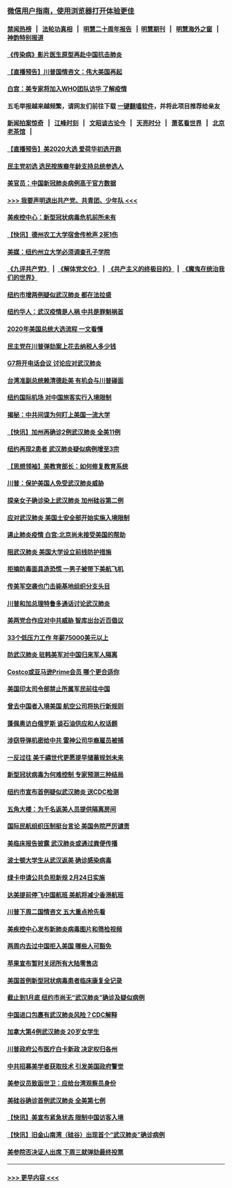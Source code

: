 ### [微信用户指南，使用浏览器打开体验更佳](https://github.com/gfw-breaker/banned-news1/blob/master/indexes/wechat-guide.md?t=0)
#### [禁闻热榜](热点新闻.md?t=0)  &nbsp;&nbsp;|&nbsp;&nbsp; [法轮功真相](https://github.com/gfw-breaker/truth/blob/master/README.md?t=0) &nbsp;&nbsp;|&nbsp;&nbsp; [明慧二十周年报告](https://github.com/gfw-breaker/mh-reports/blob/master/README.md?t=0) &nbsp;&nbsp;|&nbsp;&nbsp;[明慧期刊](https://github.com/gfw-breaker/mh-qikan) &nbsp;&nbsp;|&nbsp;&nbsp; [明慧海外之窗](https://github.com/gfw-breaker/mh-news/blob/master/README.md?t=0) &nbsp;&nbsp;|&nbsp;&nbsp; [神韵特别报道](https://github.com/gfw-breaker/mh-news/blob/master/shenyun.md?t=0)
#### [《传染病》影片医生原型再赴中国抗击肺炎](../pages/nsc412/n11842626.md?t=02040933) 
#### [【直播预告】川普国情咨文：伟大美国再起](../pages/nsc412/n11842079.md?t=02040933) 
#### [白宫：美专家将加入WHO团队访华 了解疫情](../pages/nsc412/n11842198.md?t=02040933) 
#### 五毛举报越来越频繁，请网友们前往下载 [一键翻墙软件](https://github.com/gfw-breaker/ssr-accounts)，并将此项目推荐给亲友
#### [新闻拍案惊奇](https://github.com/gfw-breaker/banned-news1/blob/master/pages/link4.md) &nbsp;&nbsp;|&nbsp;&nbsp; [江峰时刻](https://github.com/gfw-breaker/banned-news1/blob/master/pages/link4.md) &nbsp;&nbsp;|&nbsp;&nbsp; [文昭谈古论今](https://github.com/gfw-breaker/banned-news1/blob/master/pages/link4.md) &nbsp;&nbsp;|&nbsp;&nbsp; [天亮时分](https://github.com/gfw-breaker/banned-news1/blob/master/pages/link4.md) &nbsp;&nbsp;|&nbsp;&nbsp; [萧茗看世界](https://github.com/gfw-breaker/banned-news1/blob/master/pages/link4.md) &nbsp;&nbsp;|&nbsp;&nbsp; [北京老茶馆](https://github.com/gfw-breaker/banned-news1/blob/master/pages/link4.md) &nbsp;&nbsp;|&nbsp;&nbsp; 
#### [【直播预告】美2020大选 爱荷华初选开跑](../pages/nsc412/n11841820.md?t=02040933) 
#### [民主党初选 选民按族裔年龄支持总统参选人](../pages/nsc412/n11842239.md?t=02040933) 
#### [美官员：中国新冠肺炎病例高于官方数据](../pages/nsc412/n11842452.md?t=02040933) 
#### [>>> 我要声明退出共产党、共青团、少年队 <<<](https://github.com/begood0513/goodnews/blob/master/quit/letter.md) 
#### [美疾控中心：新型冠状病毒危机前所未有](../pages/nsc412/n11842406.md?t=02040933) 
#### [【快讯】德州农工大学宿舍传枪声 2死1伤](../pages/nsc412/n11842279.md?t=02040933) 
#### [美媒：纽约州立大学必须调查孔子学院](../pages/nsc412/n11840637.md?t=02040933) 
#### [《九评共产党》](https://github.com/begood0513/9ping.md/blob/master/README.md) &nbsp;|&nbsp; [《解体党文化》](../../../../jtdwh.md/blob/master/README.md)  &nbsp;|&nbsp; [《共产主义的终极目的》](../../../../gczydzjmd.md/blob/master/README.md) &nbsp;|&nbsp; [《魔鬼在统治我们的世界》](../../../../mgztzwmdsj.md/blob/master/README.md) 
#### [纽约市增两例疑似武汉肺炎 都在法拉盛](../pages/nsc412/n11840625.md?t=02040933) 
#### [纽约华人：武汉疫情是人祸 中共是罪魁祸首](../pages/nsc412/n11840631.md?t=02040933) 
#### [2020年美国总统大选流程 一文看懂](../pages/nsc412/n11842056.md?t=02040933) 
#### [民主党在川普弹劾案上花去纳税人多少钱](../pages/nsc412/n11841941.md?t=02040933) 
#### [G7将开电话会议 讨论应对武汉肺炎](../pages/nsc412/n11841658.md?t=02040933) 
#### [台湾准副总统赖清德赴美 有机会与川普碰面](../pages/nsc412/n11841332.md?t=02040933) 
#### [纽约国际机场  对中国旅客实行入境限制](../pages/nsc412/n11840619.md?t=02040933) 
#### [揭秘：中共间谍为何盯上美国一流大学](../pages/nsc412/n11840270.md?t=02040933) 
#### [【快讯】加州再确诊2例武汉肺炎 全美11例](../pages/nsc412/n11840339.md?t=02040933) 
#### [纽约再现2患者 武汉肺炎疑似病例增至3宗](../pages/nsc412/n11840010.md?t=02040933) 
#### [【思想领袖】美教育部长：如何修复教育系统](../pages/nsc412/n11690865.md?t=02040933) 
#### [川普：保护美国人免受武汉肺炎威胁](../pages/nsc412/n11839718.md?t=02040933) 
#### [探亲女子确诊染上武汉肺炎 加州硅谷第二例](../pages/nsc412/n11839784.md?t=02040933) 
#### [应对武汉肺炎 美国土安全部开始实施入境限制](../pages/nsc412/n11839729.md?t=02040933) 
#### [遏止肺炎疫情 白宫:北京尚未接受美国的帮助](../pages/nsc412/n11839660.md?t=02040933) 
#### [阻武汉肺炎 美国大学设立前线防护措施](../pages/nsc412/n11839479.md?t=02040933) 
#### [拒摘防毒面具造恐慌 一男子被带下美航飞机](../pages/nsc412/n11839455.md?t=02040933) 
#### [传美军空袭也门击毙基地组织分支头目](../pages/nsc412/n11839210.md?t=02040933) 
#### [川普和加总理特鲁多通话讨论武汉肺炎](../pages/nsc412/n11839128.md?t=02040933) 
#### [美两党合作应对中共威胁 智库出台近百倡议](../pages/nsc412/n11838437.md?t=02040933) 
#### [33个低压力工作 年薪75000美元以上](../pages/nsc412/n11834441.md?t=02040933) 
#### [防武汉肺炎 驻韩美军对中国归来军人隔离](../pages/nsc412/n11838970.md?t=02040933) 
#### [Costco或亚马逊Prime会员 哪个更合适你](../pages/nsc412/n11834459.md?t=02040933) 
#### [美国印太司令部禁止所属军民前往中国](../pages/nsc412/n11838418.md?t=02040933) 
#### [曾去中国者入境美国 航空公司将执行新规则](../pages/nsc412/n11838375.md?t=02040933) 
#### [蓬佩奥访白俄罗斯 谈石油供应和人权话题](../pages/nsc412/n11838242.md?t=02040933) 
#### [涉窃导弹机密给中共 雷神公司华裔雇员被捕](../pages/nsc412/n11838129.md?t=02040933) 
#### [一反过往 美千禧世代更愿提早储蓄规划未来](../pages/nsc412/n11837601.md?t=02040933) 
#### [新型冠状病毒为何难控制 专家预测三种结局](../pages/nsc412/n11838002.md?t=02040933) 
#### [纽约市宣布首例疑似武汉肺炎 送CDC检测](../pages/nsc412/n11837852.md?t=02040933) 
#### [五角大楼：为千名返美人员提供隔离房间](../pages/nsc412/n11837831.md?t=02040933) 
#### [国际民航组织压制挺台言论 美国务院严厉谴责](../pages/nsc412/n11837791.md?t=02040933) 
#### [美临床报告披露 武汉肺炎或通过粪便传播](../pages/nsc412/n11837626.md?t=02040933) 
#### [波士顿大学生从武汉返美 确诊感染病毒](../pages/nsc412/n11837580.md?t=02040933) 
#### [绿卡申请公共负担新规 2月24日实施](../pages/nsc412/n11836634.md?t=02040933) 
#### [达美提前停飞中国航班 美航将减少香港航班](../pages/nsc412/n11837649.md?t=02040933) 
#### [川普下周二国情咨文 五大重点抢先看](../pages/nsc412/n11837512.md?t=02040933) 
#### [美疾控中心发布新肺炎病毒图片和筛检视频](../pages/nsc412/n11837491.md?t=02040933) 
#### [两周内去过中国拒入美国 哪些人可豁免](../pages/nsc412/n11837400.md?t=02040933) 
#### [苹果宣布暂时关闭所有大陆零售店](../pages/nsc412/n11837097.md?t=02040933) 
#### [美国首例新型冠状病毒患者临床康复全记录](../pages/nsc412/n11836513.md?t=02040933) 
#### [截止到1月底  纽约市尚无“武汉肺炎”确诊及疑似病例](../pages/nsc412/n11836657.md?t=02040933) 
#### [中国进口包裹有武汉肺炎风险？CDC解释](../pages/nsc412/n11836321.md?t=02040933) 
#### [加拿大第4例武汉肺炎 20岁女学生](../pages/nsc412/n11836537.md?t=02040933) 
#### [川普政府公布医疗白卡新政 决定权归各州](../pages/nsc412/n11836336.md?t=02040933) 
#### [中共招募美学者获取技术 引发美国政府警觉](../pages/nsc412/n11836277.md?t=02040933) 
#### [美参议员致函世卫：应给台湾观察员身份](../pages/nsc412/n11836183.md?t=02040933) 
#### [美硅谷确诊首例武汉肺炎 全美第七例](../pages/nsc412/n11836093.md?t=02040933) 
#### [【快讯】美宣布紧急状态 限制中国访客入境](../pages/nsc412/n11836030.md?t=02040933) 
#### [【快讯】旧金山南湾（硅谷）出现首个“武汉肺炎”确诊病例](../pages/nsc412/n11836084.md?t=02040933) 
#### [美参院否决证人出席 下周三就弹劾最终投票](../pages/nsc412/n11835900.md?t=02040933) 

----
#### [ >>> 更早内容 <<< ](../indexes/nsc412-earlier.md)
